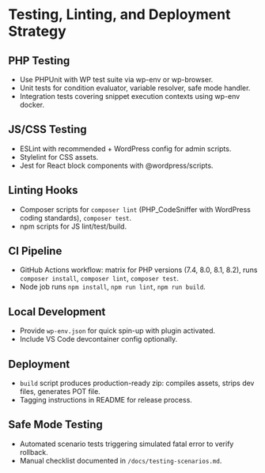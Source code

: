 ﻿# Testing, Linting, and Deployment Strategy

## PHP Testing
- Use PHPUnit with WP test suite via wp-env or wp-browser.
- Unit tests for condition evaluator, variable resolver, safe mode handler.
- Integration tests covering snippet execution contexts using wp-env docker.

## JS/CSS Testing
- ESLint with recommended + WordPress config for admin scripts.
- Stylelint for CSS assets.
- Jest for React block components with @wordpress/scripts.

## Linting Hooks
- Composer scripts for `composer lint` (PHP_CodeSniffer with WordPress coding standards), `composer test`.
- npm scripts for JS lint/test/build.

## CI Pipeline
- GitHub Actions workflow: matrix for PHP versions (7.4, 8.0, 8.1, 8.2), runs `composer install`, `composer lint`, `composer test`.
- Node job runs `npm install`, `npm run lint`, `npm run build`.

## Local Development
- Provide `wp-env.json` for quick spin-up with plugin activated.
- Include VS Code devcontainer config optionally.

## Deployment
- `build` script produces production-ready zip: compiles assets, strips dev files, generates POT file.
- Tagging instructions in README for release process.

## Safe Mode Testing
- Automated scenario tests triggering simulated fatal error to verify rollback.
- Manual checklist documented in `/docs/testing-scenarios.md`.